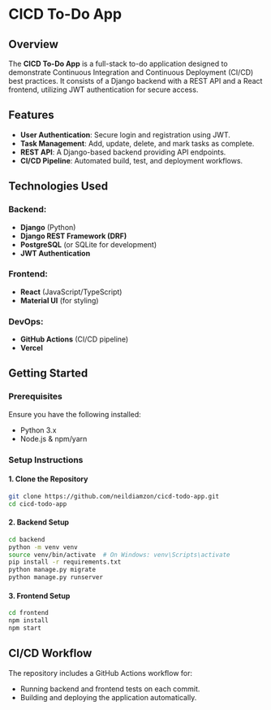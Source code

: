 # CICD To-Do App

## Overview
The **CICD To-Do App** is a full-stack to-do application designed to demonstrate Continuous Integration and Continuous Deployment (CI/CD) best practices. It consists of a Django backend with a REST API and a React frontend, utilizing JWT authentication for secure access.

## Features
- **User Authentication**: Secure login and registration using JWT.
- **Task Management**: Add, update, delete, and mark tasks as complete.
- **REST API**: A Django-based backend providing API endpoints.
- **CI/CD Pipeline**: Automated build, test, and deployment workflows.

## Technologies Used
### Backend:
- **Django** (Python)
- **Django REST Framework (DRF)**
- **PostgreSQL** (or SQLite for development)
- **JWT Authentication**

### Frontend:
- **React** (JavaScript/TypeScript)
- **Material UI** (for styling)

### DevOps:
- **GitHub Actions** (CI/CD pipeline)
- **Vercel**

## Getting Started
### Prerequisites
Ensure you have the following installed:
- Python 3.x
- Node.js & npm/yarn

### Setup Instructions
#### 1. Clone the Repository
```sh
git clone https://github.com/neildiamzon/cicd-todo-app.git
cd cicd-todo-app
```

#### 2. Backend Setup
```sh
cd backend
python -m venv venv
source venv/bin/activate  # On Windows: venv\Scripts\activate
pip install -r requirements.txt
python manage.py migrate
python manage.py runserver
```

#### 3. Frontend Setup
```sh
cd frontend
npm install 
npm start
```


## CI/CD Workflow
The repository includes a GitHub Actions workflow for:
- Running backend and frontend tests on each commit.
- Building and deploying the application automatically.

